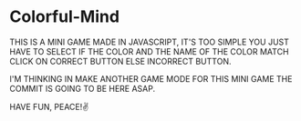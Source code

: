# Colorful-Mind
THIS IS A MINI GAME MADE IN JAVASCRIPT, IT'S TOO SIMPLE
YOU JUST HAVE TO SELECT IF THE COLOR AND THE NAME OF THE COLOR MATCH
CLICK ON CORRECT BUTTON ELSE INCORRECT BUTTON.

I'M THINKING IN MAKE ANOTHER GAME MODE FOR THIS MINI GAME THE COMMIT IS GOING
TO BE HERE ASAP.

HAVE FUN, PEACE!✌️
